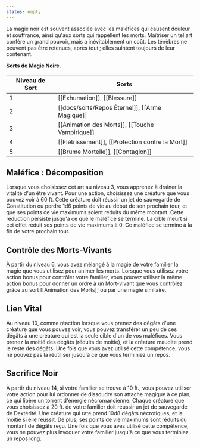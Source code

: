 ```yaml
---
status: empty
---
```

La magie noir est souvent associée avec les maléfices qui causent douleur et souffrance, ainsi qu'aux sorts qui rappellent les morts. Maîtriser un tel art confère un grand pouvoir, mais a inévitablement un coût. Les ténèbres ne peuvent pas être retenues, après tout ; elles suintent toujours de leur contenant.

**Sorts de Magie Noire.**

| Niveau de Sort | Sorts                                            |
| -------------- | ------------------------------------------------ |
| 1              | [[Exhumation]], [[Blessure]]                     |
| 2              | [[docs/sorts/Repos Éternel]], [[Arme Magique]]     |
| 3              | [[Animation des Morts]], [[Touche Vampirique]]   |
| 4              | [[Flétrissement]], [[Protection contre la Mort]] |
| 5              | [[Brume Mortelle]], [[Contagion]]                |

## Maléfice : Décomposition

Lorsque vous choisissez cet art au niveau 3, vous apprenez à drainer la vitalité d'un être vivant. Pour une action, choisissez une créature que vous pouvez voir à 60 ft. Cette créature doit réussir un jet de sauvegarde de Constitution ou perdre 1d6 points de vie au début de son prochain tour, et que ses points de vie maximums soient réduits du même montant. Cette réduction persiste jusqu'à ce que le maléfice se termine. La cible meurt si cet effet réduit ses points de vie maximums à 0. Ce maléfice se termine à la fin de votre prochain tour.

## Contrôle des Morts-Vivants

À partir du niveau 6, vous avez mélangé à la magie de votre familier la magie que vous utilisez pour animer les morts. Lorsque vous utilisez votre action bonus pour contrôler votre familier, vous pouvez utiliser la même action bonus pour donner un ordre à un Mort-vivant que vous contrôlez grâce au sort [[Animation des Morts]] ou par une magie similaire.

## Lien Vital

Au niveau 10, comme réaction lorsque vous prenez des dégâts d'une créature que vous pouvez voir, vous pouvez transférer un peu de ces dégâts à une créature qui est la seule cible d'un de vos maléfices. Vous prenez la moitié des dégâts (réduits de moitie), et la créature maudite prend le reste des dégâts. Une fois que vous avez utilisé cette compétence, vous ne pouvez pas la réutiliser jusqu'à ce que vous terminiez un repos.

## Sacrifice Noir

À partir du niveau 14, si votre familier se trouve à 10 ft., vous pouvez utiliser votre action pour lui ordonner de dissoudre son attache magique à ce plan, ce qui libère un torrent d'énergie nécromancienne. Chaque créature que vous choisissez à 20 ft. de votre familier doit réussir un jet de sauvegarde de Dextérité. Une créature qui rate prend 10d8 dégâts nécrotiques, et la moitié si elle réussit. De plus, ses points de vie maximums sont réduits du montant de dégâts reçu. Une fois que vous avez utilisé cette compétence, vous ne pouvez plus invoquer votre familier jusqu'à ce que vous terminiez un repos long.

